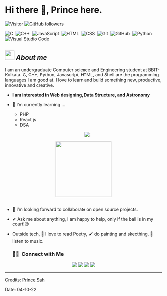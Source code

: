 # Hi there 👋, Prince here. 
![Visitor](https://visitor-badge.laobi.icu/badge?page_id=Princesah09.repoName) [![GitHub followers](https://img.shields.io/github/followers/Princesah09.svg?style=social&label=Follow)](https://github.com/PrinceSah09?tab=following)<br/>


![C](https://img.shields.io/badge/-C-05122A?style=flat&logo=C&logoColor=A8B9CC)&nbsp;
![C++](https://img.shields.io/badge/-C++-05122A?style=flat&logo=C%2B%2B&logoColor=00599C)&nbsp;
![JavaScript](https://img.shields.io/badge/-JavaScript-05122A?style=flat&logo=javascript)&nbsp;
![HTML](https://img.shields.io/badge/-HTML-05122A?style=flat&logo=HTML5)&nbsp;
![CSS](https://img.shields.io/badge/-CSS-05122A?style=flat&logo=CSS3&logoColor=1572B6)&nbsp;
![Git](https://img.shields.io/badge/-Git-05122A?style=flat&logo=git)&nbsp;
![GitHub](https://img.shields.io/badge/-GitHub-05122A?style=flat&logo=github)&nbsp;
![Python](https://img.shields.io/badge/-Python-05122A?style=flat&logo=python)\
![Visual Studio Code](https://img.shields.io/badge/-Visual%20Studio%20Code-05122A?style=flat&logo=visual-studio-code&logoColor=007ACC)&nbsp;

<!--
**Prince sah** is a ✨ _special_ ✨ repository because its `README.md` (this file) appears on your GitHub profile.
-->

<!-- <img align="right" width=300px alt="Unicorn" src="https://38.media.tumblr.com/b4b946f24a5dfa5a29434181c38a99ed/tumblr_n7e1i6Kx1Q1tbhzhno1_500.gif" />
-->

  ## <img src="https://media.tenor.com/Tf2gGEZhtEcAAAAC/quby-dancing.gif" width="30px">&nbsp;***About me***

I am an undergraduate Computer science and Engineering student at BBIT-Kolkata. C, C++, Python, Javascript, HTML, and Shell are the programming languages I am good at. I love to learn and build something new, productive, innovative and creative.
* **I am interested in Web designing, Data Structure, and Astronomy**
- 🌱 I’m currently learning ...
  - PHP
  - React js
  - DSA
  
  <p align="center">  <img src="https://github-readme-streak-stats.herokuapp.com/?user=Princesah09&theme=dark"/></p>
<p align="center">
 
<a href="https://github.com/Princesah09">
  <img height="180em" src="https://github-readme-stats-eight-theta.vercel.app/api?username=Princesah09&show_icons=true&theme=algolia&include_all_commits=true&count_private=true"/>
  <br/>
    <br/>   
  
</a>
</p>
 
 

- 👯 I’m looking forward to collaborate on open source projects.
- ✔ Ask me about anything, I am happy to help, only if the ball is in my court!😉<br>
- Outside tech, 📖 I love to read Poetry, 🖌️ do painting and skecthing, 🎵 listen to music.


  ### 🤝🏻 &nbsp;Connect with Me

<p align="center">
<a href="https://www.linkedin.com/in/princesah/"><img src="https://img.shields.io/badge/- ?style=flat&logo=Linkedin&logoColor=white"/></a>
<a href="pbaba7001@gmail.com"><img src="https://img.shields.io/badge/- ?style=flat&logo=Gmail&logoColor=white"/></a>
<a href="https://www.instagram.com/prncsah007/"><img src="https://img.shields.io/badge/- ?style=flat&logo=Instagram&logoColor=white"/></a>
<a href="[https://www.facebook.com/rafael.azizov.503/](https://www.facebook.com/profile.php?id=100016711262734)"><img src="https://img.shields.io/badge/- ?style=flat&logo=Facebook&logoColor=white"/></a>
</p>


---------------------------------------------------------------------------------------------------------------------
Credits: <a href="https://github.com/Princesah08">Prince Sah</a>

Date: 04-10-22

